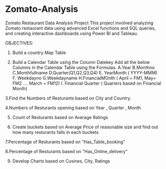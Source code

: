 # Zomato-Analysis

Zomato Restaurant Data Analysis Project This project involved analyzing Zomato restaurant data using advanced Excel functions and SQL queries, and creating interactive dashboards using Power BI and Tableau.

OBJECTIVES:

1. Build a country Map Table

2. Build a Calendar Table using the Column Datekey
  Add all the below Columns in the Calendar Table using the Formulas.
   A.Year
   B.Monthno
   C.Monthfullname
   D.Quarter(Q1,Q2,Q3,Q4)
   E. YearMonth ( YYYY-MMM)
   F. Weekdayno
   G.Weekdayname
   H.FinancialMOnth ( April = FM1, May= FM2  …. March = FM12)
   I. Financial Quarter ( Quarters based on Financial Month)

3.Find the Numbers of Resturants based on City and Country.

4.Numbers of Resturants opening based on Year , Quarter , Month

5. Count of Resturants based on Average Ratings

6. Create buckets based on Average Price of reasonable size and find out how many resturants falls in each buckets

7.Percentage of Resturants based on "Has_Table_booking"

8.Percentage of Resturants based on "Has_Online_delivery"

9. Develop Charts based on Cusines, City, Ratings
